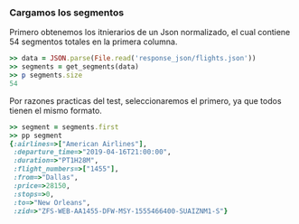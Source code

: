 <!--
Load the necessary libraries
>> require_relative 'response_json/filter_and_sort_functions_for_segments.rb'
<...>

-->

### Cargamos los segmentos

Primero obtenemos los itnierarios de un Json normalizado, el cual contiene 54 segmentos totales en la
primera columna.
```ruby
>> data = JSON.parse(File.read('response_json/flights.json'))
>> segments = get_segments(data)
>> p segments.size
54
```
Por razones practicas del test, seleccionaremos el primero, ya que todos tienen el mismo formato.
```ruby
>> segment = segments.first
>> pp segment
{:airlines=>["American Airlines"],
 :departure_time=>"2019-04-16T21:00:00",
 :duration=>"PT1H28M",
 :flight_numbers=>["1455"],
 :from=>"Dallas",
 :price=>28150,
 :stops=>0,
 :to=>"New Orleans",
 :zid=>"ZFS-WEB-AA1455-DFW-MSY-1555466400-SUAIZNM1-S"}

```